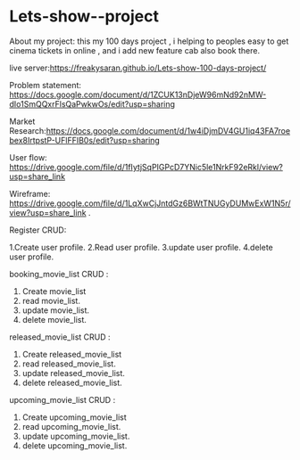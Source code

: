# Lets-show--project
About my project: this my 100 days project ,
i helping to peoples easy to get cinema tickets in online ,
and i add new feature cab also book there.

live server:https://freakysaran.github.io/Lets-show-100-days-project/

Problem statement: https://docs.google.com/document/d/1ZCUK13nDjeW96mNd92nMW-dIo1SmQQxrFlsQaPwkwOs/edit?usp=sharing

Market Research:https://docs.google.com/document/d/1w4iDjmDV4GU1iq43FA7roebex8IrtpstP-UFlFFIB0s/edit?usp=sharing

User flow: https://drive.google.com/file/d/1fIytjSqPIGPcD7YNic5le1NrkF92eRkl/view?usp=share_link

Wireframe: https://drive.google.com/file/d/1LqXwCjJntdGz6BWtTNUGyDUMwExW1N5r/view?usp=share_link .

  Register CRUD:
   
   1.Create user profile.
   2.Read   user profile.
   3.update user profile.
   4.delete user profile.
   
   
   booking_movie_list CRUD :
   
   1. Create movie_list
   2. read   movie_list.
   3. update movie_list.
   4. delete movie_list.
   
   
   released_movie_list CRUD :
   
   1. Create released_movie_list
   2. read   released_movie_list.
   3. update released_movie_list.
   4. delete released_movie_list.

   
   upcoming_movie_list CRUD :
   
   1. Create upcoming_movie_list
   2. read   upcoming_movie_list.
   3. update upcoming_movie_list.
   4. delete upcoming_movie_list.
